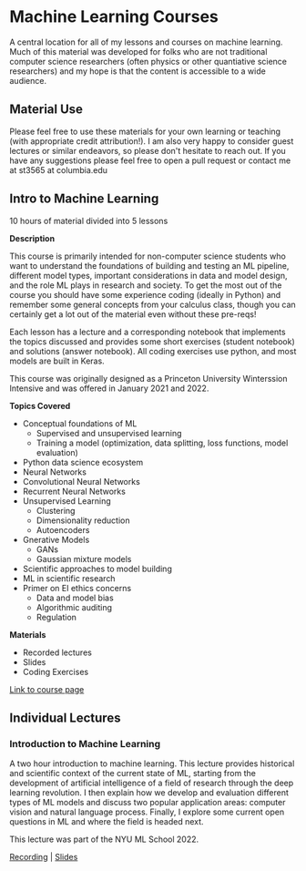 # Machine Learning Courses
A central location for all of my lessons and courses on machine learning. Much of this material was developed for folks who are not traditional computer science researchers (often physics or other quantiative science researchers) and my hope is that the content is accessible to a wide audience. 

## Material Use
Please feel free to use these materials for your own learning or teaching (with appropriate credit attribution!). I am also very happy to consider guest lectures or similar endeavors, so please don't hesitate to reach out. If you have any suggestions please feel free to open a pull request or contact me at st3565 at columbia.edu

## Intro to Machine Learning
10 hours of material divided into 5 lessons

**Description**

This course is primarily intended for non-computer science students who want to understand the foundations of building and testing an ML pipeline, different model types, important considerations in data and model design, and the role ML plays in research and society. To get the most out of the course you should have some experience coding (ideally in Python) and remember some general concepts from your calculus class, though you can certainly get a lot out of the material even without these pre-reqs!

Each lesson has a lecture and a corresponding notebook that implements the topics discussed and provides some short exercises (student notebook) and solutions (answer notebook). All coding exercises use python, and most models are built in Keras.

This course was originally designed as a Princeton University Winterssion Intensive and was offered in January 2021 and 2022. 

**Topics Covered**
* Conceptual foundations of ML
  * Supervised and unsupervised learning
  * Training a model (optimization, data splitting, loss functions, model evaluation)
* Python data science ecosystem
* Neural Networks
* Convolutional Neural Networks
* Recurrent Neural Networks
* Unsupervised Learning
  * Clustering
  * Dimensionality reduction
  * Autoencoders
* Gnerative Models
  * GANs
  * Gaussian mixture models
* Scientific approaches to model building
* ML in scientific research
* Primer on EI ethics concerns
  * Data and model bias
  * Algorithmic auditing
  * Regulation

**Materials**
* Recorded lectures
* Slides
* Coding Exercises

[Link to course page](https://github.com/savvy379/intro_to_ml#material-use)

## Individual Lectures

### Introduction to Machine Learning 
A two hour introduction to machine learning. This lecture provides historical and scientific context of the current state of ML, starting from the development of artificial intelligence of a field of research through the deep learning revolution. I then explain how we develop and evaluation different types of ML models and discuss two popular application areas: computer vision and natural language process. Finally, I explore some current open questions in ML and where the field is headed next. 

This lecture was part of the NYU ML School 2022.

[Recording](https://www.youtube.com/watch?v=MtOrp-JDI2Y&ab_channel=NYUAISchool) | [Slides](https://drive.google.com/file/d/11rysxxIm1lc4k2b-xcZrnKrh9y7KvJuG/view)


